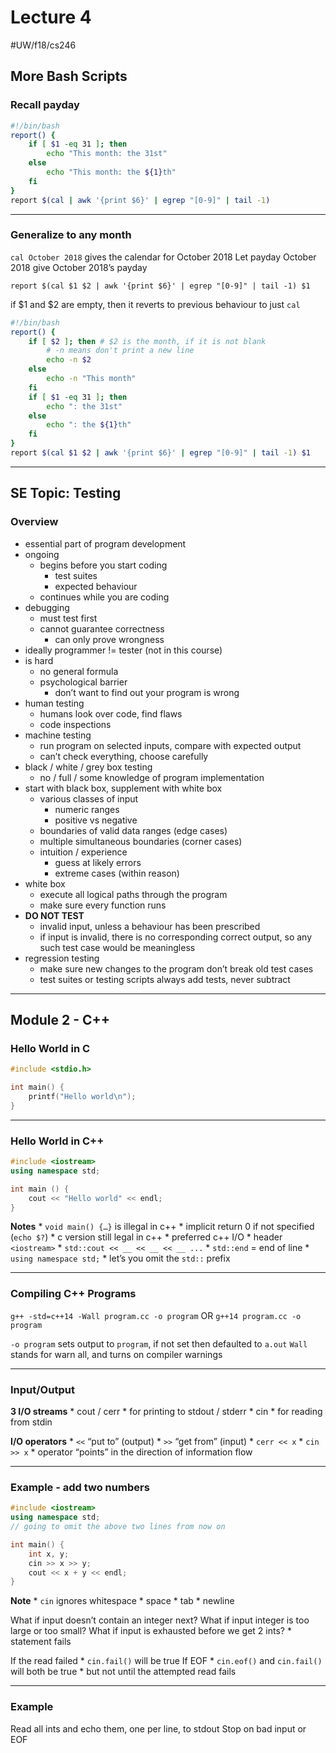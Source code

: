 # Lecture 4
#UW/f18/cs246

## More Bash Scripts
### Recall payday
``` bash
#!/bin/bash
report() {
	if [ $1 -eq 31 ]; then
		echo "This month: the 31st"
	else
		echo "This month: the ${1}th"
	fi
}
report $(cal | awk '{print $6}' | egrep "[0-9]" | tail -1)
```
- - - -
### Generalize to any month
`cal October 2018` gives the calendar for October 2018
Let payday October 2018 give October 2018’s payday

`report $(cal $1 $2 | awk '{print $6}' | egrep "[0-9]" | tail -1) $1`

if $1 and $2 are empty, then it reverts to previous behaviour to just `cal`

``` bash
#!/bin/bash
report() {
	if [ $2 ]; then # $2 is the month, if it is not blank
		# -n means don't print a new line
		echo -n $2
	else
		echo -n "This month"
	fi
	if [ $1 -eq 31 ]; then
		echo ": the 31st"
	else
		echo ": the ${1}th"
	fi
}
report $(cal $1 $2 | awk '{print $6}' | egrep "[0-9]" | tail -1) $1
```
- - - -
## SE Topic: Testing
### Overview
* essential part of program development
* ongoing
	* begins before you start coding
		* test suites
		* expected behaviour
	* continues while you are coding
* debugging
	* must test first
	* cannot guarantee correctness
		* can only prove wrongness
* ideally programmer != tester (not in this course)
* is hard
	* no general formula
	* psychological barrier
		* don’t want to find out your program is wrong
* human testing
	* humans look over code, find flaws
	* code inspections
* machine testing
	* run program on selected inputs, compare with expected output
	* can’t check everything, choose carefully
* black / white / grey box testing
	* no / full / some knowledge of program implementation 
* start with black box, supplement with white box
	* various classes of input
		* numeric ranges
		* positive vs negative
	* boundaries of valid data ranges (edge cases)
	* multiple simultaneous boundaries (corner cases)
	* intuition / experience
		* guess at likely errors
		* extreme cases (within reason)
* white box
	* execute all logical paths through the program
	* make sure every function runs
* **DO NOT TEST**
	* invalid input, unless a behaviour has been prescribed
	* if input is invalid, there is no corresponding correct output, so any such test case would be meaningless
* regression testing
	* make sure new changes to the program don’t break old test cases
	* test suites or testing scripts always add tests, never subtract
- - - -
## Module 2 - C++
### Hello World in C
``` c
#include <stdio.h>

int main() {
	printf("Hello world\n");
}
```
- - - -
### Hello World in C++
``` cpp
#include <iostream>
using namespace std;

int main () {
	cout << "Hello world" << endl; 
}
```
**Notes**
	* `void main() {…}` is illegal in c++
	* implicit return 0 if not specified (`echo $?`)
	* c version still legal in c++
	* preferred c++ I/O
		* header `<iostream>`
		* `std::cout << __ << __ << __ ...`
		* `std::end` = end of line
	* `using namespace std;`
		* let’s you omit the `std::` prefix
- - - -
### Compiling C++ Programs
`g++ -std=c++14 -Wall program.cc -o program`
OR
`g++14 program.cc -o program`

`-o program` sets output to `program`, if not set then defaulted to `a.out`
`Wall` stands for warn all, and turns on compiler warnings
- - - -
### Input/Output
**3 I/O streams**
	* cout / cerr
		* for printing to stdout / stderr
	* cin
		* for reading from stdin

**I/O operators**
	* `<<` “put to” (output)
	* `>>` “get from” (input)
	* `cerr << x`
	* `cin >> x`
	* operator “points” in the direction of information flow
- - - -
### Example - add two numbers
``` cpp
#include <iostream>
using namespace std;
// going to omit the above two lines from now on

int main() {
	int x, y;
	cin >> x >> y;
	cout << x + y << endl;
}
```

**Note**
	* `cin` ignores whitespace
		* space
		* tab
		* newline

What if input doesn’t contain an integer next?
What if input integer is too large or too small?
What if input is exhausted before we get 2 ints?
	* statement fails

If the read failed
	* `cin.fail()` will be true
If EOF
	* `cin.eof()` and `cin.fail()` will both be true
	* but not until the attempted read fails
- - - -
### Example
Read all ints and echo them, one per line, to stdout
Stop on bad input or EOF

